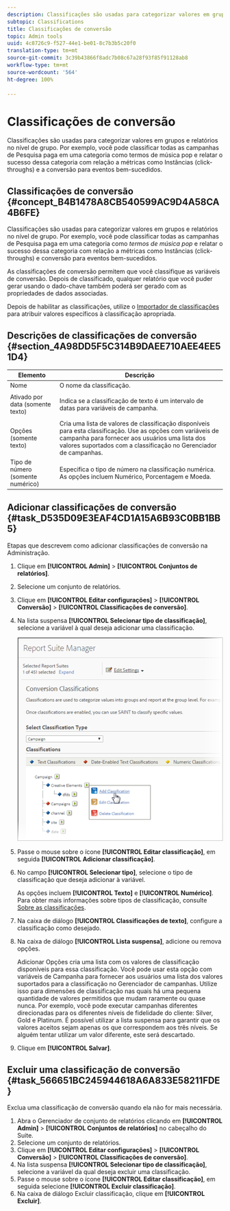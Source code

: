 ```yaml
---
description: Classificações são usadas para categorizar valores em grupos e relatórios no nível de grupo. Por exemplo, você pode classificar todas as campanhas de Pesquisa paga em uma categoria como termos de música pop e relatar o sucesso dessa categoria com relação a métricas como Instâncias (click-throughs) e a conversão para eventos bem-sucedidos.
subtopic: Classifications
title: Classificações de conversão
topic: Admin tools
uuid: 4c8726c9-f527-44e1-be01-8c7b3b5c20f0
translation-type: tm+mt
source-git-commit: 3c39b43866f8adc7b08c67a28f93f85f91128ab8
workflow-type: tm+mt
source-wordcount: '564'
ht-degree: 100%

---
```



# Classificações de conversão

Classificações são usadas para categorizar valores em grupos e relatórios no nível de grupo. Por exemplo, você pode classificar todas as campanhas de Pesquisa paga em uma categoria como termos de música pop e relatar o sucesso dessa categoria com relação a métricas como Instâncias (click-throughs) e a conversão para eventos bem-sucedidos.

## Classificações de conversão {#concept_B4B1478A8CB540599AC9D4A58CA4B6FE}

Classificações são usadas para categorizar valores em grupos e relatórios no nível de grupo. Por exemplo, você pode classificar todas as campanhas de Pesquisa paga em uma categoria como *termos de música pop* e relatar o sucesso dessa categoria com relação a métricas como Instâncias (click-throughs) e conversão para eventos bem-sucedidos.

As classificações de conversão permitem que você classifique as variáveis de conversão. Depois de classificado, qualquer relatório que você puder gerar usando o dado-chave também poderá ser gerado com as propriedades de dados associadas.

Depois de habilitar as classificações, utilize o [Importador de classificações](/help/components/classifications/importer/c-working-with-saint.md) para atribuir valores específicos à classificação apropriada.

## Descrições de classificações de conversão {#section_4A98DD5F5C314B9DAEE710AEE4EE51D4}

<table id="table_0B72C485467348E2A34BF913441F4AF5"> 
 <thead> 
  <tr> 
   <th colname="col1" class="entry"> Elemento </th> 
   <th colname="col2" class="entry"> Descrição </th> 
  </tr> 
 </thead>
 <tbody> 
  <tr> 
   <td colname="col1"> <span class="wintitle"> Nome</span> </td> 
   <td colname="col2"> O nome da classificação. </td> 
  </tr> 
  <tr> 
   <td colname="col1"> <span class="wintitle"> Ativado por data (somente texto)</span> </td> 
   <td colname="col2"> <p>Indica se a classificação de texto é um intervalo de datas para variáveis de campanha. </p> </td> 
  </tr> 
  <tr> 
   <td colname="col1"> <span class="wintitle"> Opções (somente texto)</span> </td> 
   <td colname="col2">Cria uma lista de valores de classificação disponíveis para esta classificação. Use as <span class="wintitle">opções</span> com variáveis de campanha para fornecer aos usuários uma lista dos valores suportados com a classificação no <span class="wintitle">Gerenciador de campanhas</span>. </td> 
  </tr> 
  <tr> 
   <td colname="col1"> <span class="wintitle"> Tipo de número (somente numérico)</span> </td> 
   <td colname="col2">Especifica o tipo de número na classificação numérica. As opções incluem <span class="wintitle">Numérico</span>, <span class="wintitle">Porcentagem</span> e <span class="wintitle">Moeda</span>. </td> 
  </tr> 
 </tbody> 
</table>

## Adicionar classificações de conversão {#task_D535D09E3EAF4CD1A15A6B93C0BB1BB5}

Etapas que descrevem como adicionar classificações de conversão na Administração.

1. Clique em **[!UICONTROL Admin]** > **[!UICONTROL Conjuntos de relatórios]**.
1. Selecione um conjunto de relatórios.
1. Clique em **[!UICONTROL Editar configurações]** > **[!UICONTROL Conversão]** > **[!UICONTROL Classificações de conversão]**.
1. Na lista suspensa **[!UICONTROL Selecionar tipo de classificação]**, selecione a variável à qual deseja adicionar uma classificação.

   ![Informações da etapa](../assets/sub_class_create.png)

1. Passe o mouse sobre o ícone **[!UICONTROL Editar classificação]**, em seguida **[!UICONTROL Adicionar classificação]**.
1. No campo **[!UICONTROL Selecionar tipo]**, selecione o tipo de classificação que deseja adicionar à variável.

   As opções incluem **[!UICONTROL Texto]** e **[!UICONTROL Numérico]**. Para obter mais informações sobre tipos de classificação, consulte [Sobre as classificações](/help/components/classifications/c-classifications.md).
1. Na caixa de diálogo **[!UICONTROL Classificações de texto]**, configure a classificação como desejado.

1. Na caixa de diálogo **[!UICONTROL Lista suspensa]**, adicione ou remova opções.

   Adicionar Opções cria uma lista com os valores de classificação disponíveis para essa classificação. Você pode usar esta opção com variáveis de Campanha para fornecer aos usuários uma lista dos valores suportados para a classificação no Gerenciador de campanhas. Utilize isso para dimensões de classificação nas quais há uma pequena quantidade de valores permitidos que mudam raramente ou quase nunca. Por exemplo, você pode executar campanhas diferentes direcionadas para os diferentes níveis de fidelidade do cliente: Silver, Gold e Platinum. É possível utilizar a lista suspensa para garantir que os valores aceitos sejam apenas os que correspondem aos três níveis. Se alguém tentar utilizar um valor diferente, este será descartado.
1. Clique em **[!UICONTROL Salvar]**.

## Excluir uma classificação de conversão {#task_566651BC245944618A6A833E58211FDE}

Exclua uma classificação de conversão quando ela não for mais necessária.

1. Abra o Gerenciador de conjunto de relatórios clicando em **[!UICONTROL Admin]** > **[!UICONTROL Conjuntos de relatórios]** no cabeçalho do Suite.
1. Selecione um conjunto de relatórios.
1. Clique em **[!UICONTROL Editar configurações]** > **[!UICONTROL Conversão]** > **[!UICONTROL Classificações de conversão]**.
1. Na lista suspensa **[!UICONTROL Selecionar tipo de classificação]**, selecione a variável da qual deseja excluir uma classificação.
1. Passe o mouse sobre o ícone **[!UICONTROL Editar classificação]**, em seguida selecione **[!UICONTROL Excluir classificação]**.
1. Na caixa de diálogo Excluir classificação, clique em **[!UICONTROL Excluir]**.
